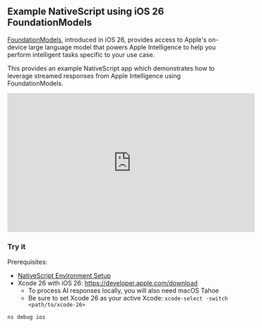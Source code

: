 ## Example NativeScript using iOS 26 FoundationModels

[FoundationModels](https://developer.apple.com/documentation/foundationmodels), introduced in iOS 26, provides access to Apple's on-device large language model that powers Apple Intelligence to help you perform intelligent tasks specific to your use case. 

This provides an example NativeScript app which demonstrates how to leverage streamed responses from Apple Intelligence using FoundationModels.

<div>
<iframe width="560" height="315" src="https://www.youtube.com/embed/WyxaerWwssQ?si=gqExNi2bDW8yDwM1" title="YouTube video player" frameborder="0" allow="accelerometer; autoplay; clipboard-write; encrypted-media; gyroscope; picture-in-picture; web-share" referrerpolicy="strict-origin-when-cross-origin" allowfullscreen></iframe>
</div>

### Try it

Prerequisites:
- [NativeScript Environment Setup](https://docs.nativescript.org/environment-setup.html)
- Xcode 26 with iOS 26: https://developer.apple.com/download
  - To process AI responses locally, you will also need macOS Tahoe
  - Be sure to set Xcode 26 as your active Xcode: `xcode-select -switch <path/to/xcode-26>`

```bash
ns debug ios
```
